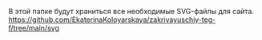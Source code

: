 В этой папке будут храниться все необходимые SVG-файлы для сайта.
https://github.com/EkaterinaKoloyarskaya/zakrivayuschiy-teg-f/tree/main/svg